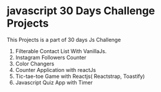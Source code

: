 # javascript 30 Days Challenge Projects

This Projects is a part of 30 days Js Challenge
1. Filterable Contact List With VanillaJs.
2. Instagram Followers Counter
3. Color Changers
4. Counter Application with reactJs
5. Tic-tae-toe Game with Reactjs( Reactstrap, Toastify)
6. Javascript Quiz App with Timer
